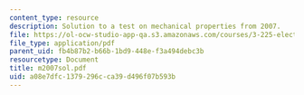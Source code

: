 ```yaml
---
content_type: resource
description: Solution to a test on mechanical properties from 2007.
file: https://ol-ocw-studio-app-qa.s3.amazonaws.com/courses/3-225-electronic-and-mechanical-properties-of-materials-fall-2007/a08e7dfc1379296cca39d496f07b593b_m2007sol.pdf
file_type: application/pdf
parent_uid: fb4b87b2-b66b-1bd9-448e-f3a494debc3b
resourcetype: Document
title: m2007sol.pdf
uid: a08e7dfc-1379-296c-ca39-d496f07b593b
---
```

